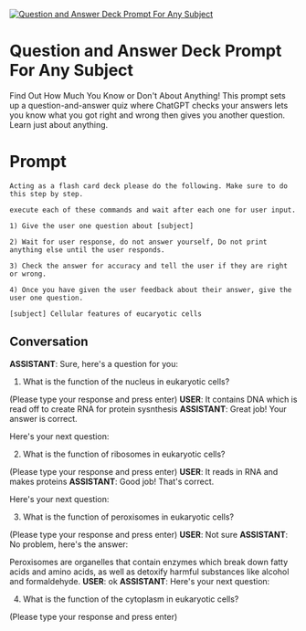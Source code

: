 
[![Question and Answer Deck Prompt For Any Subject](https://flow-prompt-covers.s3.us-west-1.amazonaws.com/icon/vintage/vint_4.png)]()
# Question and Answer Deck Prompt For Any Subject 
Find Out How Much You Know or Don't About Anything! This prompt sets up a question-and-answer quiz where ChatGPT checks your answers lets you know what you got right and wrong then gives you another question. Learn just about anything.

# Prompt

```
Acting as a flash card deck please do the following. Make sure to do this step by step.

execute each of these commands and wait after each one for user input.

1) Give the user one question about [subject]

2) Wait for user response, do not answer yourself, Do not print anything else until the user responds.

3) Check the answer for accuracy and tell the user if they are right or wrong.

4) Once you have given the user feedback about their answer, give the user one question.

[subject] Cellular features of eucaryotic cells
```

## Conversation

**ASSISTANT**: Sure, here's a question for you:



1) What is the function of the nucleus in eukaryotic cells?



(Please type your response and press enter)
**USER**: It contains DNA which is read off to create RNA for protein sysnthesis
**ASSISTANT**: Great job! Your answer is correct.



Here's your next question:



2) What is the function of ribosomes in eukaryotic cells?



(Please type your response and press enter)
**USER**: It reads in RNA and makes proteins
**ASSISTANT**: Good job! That's correct.



Here's your next question:



3) What is the function of peroxisomes in eukaryotic cells?



(Please type your response and press enter)
**USER**: Not sure
**ASSISTANT**: No problem, here's the answer:



Peroxisomes are organelles that contain enzymes which break down fatty acids and amino acids, as well as detoxify harmful substances like alcohol and formaldehyde.
**USER**: ok
**ASSISTANT**: Here's your next question:



4) What is the function of the cytoplasm in eukaryotic cells?



(Please type your response and press enter)


